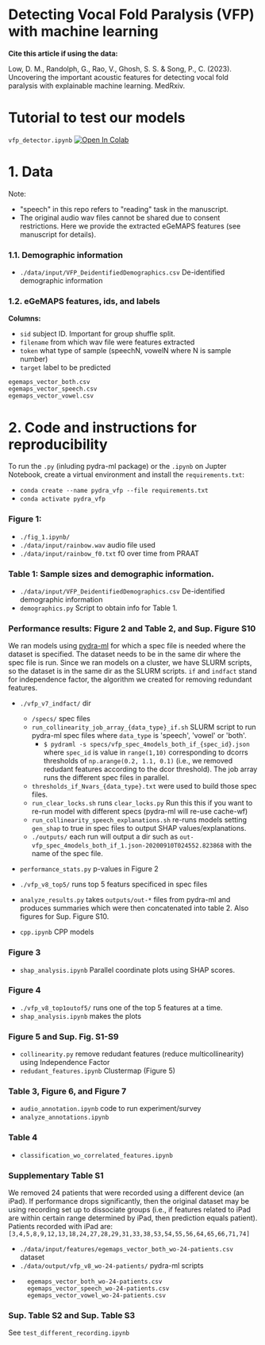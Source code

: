 # Detecting Vocal Fold Paralysis (VFP) with machine learning

**Cite this article if using the data:**

Low, D. M., Randolph, G., Rao, V., Ghosh, S. S. & Song, P., C. (2023). Uncovering the important acoustic features for detecting vocal fold paralysis with explainable machine learning. MedRxiv. 


# Tutorial to test our models

`vfp_detector.ipynb` [![Open In Colab](https://colab.research.google.com/assets/colab-badge.svg)](https://colab.research.google.com/github/danielmlow/vfp/blob/main/vfp_detector.ipynb) 


# 1. Data

Note: 
* "speech" in this repo refers to "reading" task in the manuscript.
* The original audio wav files cannot be shared due to consent restrictions. Here we provide the extracted eGeMAPS features (see manuscript for details).


### 1.1. Demographic information 
* `./data/input/VFP_DeidentifiedDemographics.csv` De-identified demographic information
 
### 1.2. eGeMAPS features, ids, and labels 
**Columns:**
* `sid` subject ID. Important for group shuffle split.
* `filename` from which wav file were features extracted
* `token` what type of sample (speechN, vowelN where N is sample number)
* `target` label to be predicted

```
egemaps_vector_both.csv
egemaps_vector_speech.csv
egemaps_vector_vowel.csv
```




# 2. Code and instructions for reproducibility 
 
To run the `.py` (inluding pydra-ml package) or the `.ipynb` on Jupter Notebook, create a virtual environment and install the `requirements.txt`:
* `conda create --name pydra_vfp --file requirements.txt`
* `conda activate pydra_vfp`


### Figure 1:
* `./fig_1.ipynb/`
* `./data/input/rainbow.wav` audio file used
* `./data/input/rainbow_f0.txt` f0 over time from PRAAT 

### Table 1: Sample sizes and demographic information. 
* `./data/input/VFP_DeidentifiedDemographics.csv` De-identified demographic information
* `demographics.py` Script to obtain info for Table 1.

### Performance results: Figure 2 and Table 2, and Sup. Figure S10
We ran models using [pydra-ml](https://github.com/nipype/pydra-ml) for which a spec file is needed where the dataset is specified. The dataset needs to be in the same dir where the spec file is run. Since we ran models on a cluster, we have SLURM scripts, so  the dataset is in the same dir as the SLURM scripts.
`if` and `indfact` stand for independence factor, the algorithm we created for removing redundant features. 
* `./vfp_v7_indfact/` dir 
    * `/specs/` spec files
    * `run_collinearity_job_array_{data_type}_if.sh` SLURM script to run pydra-ml spec files where `data_type` is 'speech', 'vowel' or 'both'. 
        * ```$ pydraml -s specs/vfp_spec_4models_both_if_{spec_id}.json``` where `spec_id` is value in `range(1,10)` corresponding to dcorrs thresholds of `np.arange(0.2, 1.1, 0.1)` (i.e., we removed redudant features according to the dcor threshold). The job array runs the different spec files in parallel.
    * `thresholds_if_Nvars_{data_type}.txt` were used to build those spec files.
    * `run_clear_locks.sh` runs `clear_locks.py` Run this this if you want to re-run model with different specs (pydra-ml will re-use cache-wf)
    * `run_collinearity_speech_explanations.sh` re-runs models setting `gen_shap` to true in spec files to output SHAP values/explanations.
    * `./outputs/` each run will output a dir such as `out-vfp_spec_4models_both_if_1.json-20200910T024552.823868` with the name of the spec file. 
    
* `performance_stats.py` p-values in Figure 2
* `./vfp_v8_top5/` runs top 5 featurs specificed in spec files
* `analyze_results.py` takes `outputs/out-*` files from pydra-ml and produces summaries which were then concatenated into table 2. Also figures for Sup. Figure S10. 
* `cpp.ipynb` CPP models


### Figure 3
* `shap_analysis.ipynb` Parallel coordinate plots using SHAP scores.

### Figure 4
* `./vfp_v8_top1outof5/` runs one of the top 5 features at a time.
* `shap_analysis.ipynb` makes the plots

### Figure 5 and Sup. Fig. S1-S9
* `collinearity.py` remove redudant features (reduce multicollinearity) using Independence Factor
* `redudant_features.ipynb` Clustermap (Figure 5)
   
### Table 3, Figure 6, and Figure 7
* `audio_annotation.ipynb` code to run experiment/survey
* `analyze_annotations.ipynb` 

### Table 4
* `classification_wo_correlated_features.ipynb` 


### Supplementary Table S1
We removed 24 patients that were recorded using a different device (an iPad). If performance drops significantly, then the original dataset may be using recording set up to dissociate groups (i.e., if features related to iPad are within certain range determined by iPad, then prediction equals patient).
Patients recorded with iPad are: `[3,4,5,8,9,12,13,18,24,27,28,29,31,33,38,53,54,55,56,64,65,66,71,74]`  
* `./data/input/features/egemaps_vector_both_wo-24-patients.csv` dataset
* `./data/output/vfp_v8_wo-24-patients/` pydra-ml scripts
* ```
    egemaps_vector_both_wo-24-patients.csv
    egemaps_vector_speech_wo-24-patients.csv
    egemaps_vector_vowel_wo-24-patients.csv
    ```
    
### Sup. Table S2 and Sup. Table S3

See `test_different_recording.ipynb`







